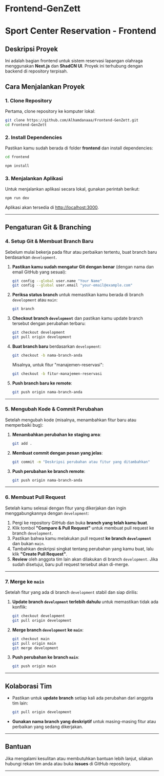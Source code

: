 # Frontend-GenZett
# **Sport Center Reservation - Frontend**

## **Deskripsi Proyek**
Ini adalah bagian frontend untuk sistem reservasi lapangan olahraga menggunakan **Next.js** dan **ShadCN UI**. Proyek ini terhubung dengan backend di repository terpisah.

## **Cara Menjalankan Proyek**

### **1. Clone Repository**
Pertama, clone repository ke komputer lokal:
```bash
git clone https://github.com/Alhamdanaaa/Frontend-GenZett.git
cd Frontend-GenZett
```

### **2. Install Dependencies**
Pastikan kamu sudah berada di folder **frontend** dan install dependencies:

```bash
cd frontend
```
```bash
npm install
```

### **3. Menjalankan Aplikasi**
Untuk menjalankan aplikasi secara lokal, gunakan perintah berikut:
```bash
npm run dev
```
Aplikasi akan tersedia di [http://localhost:3000](http://localhost:3000).

---

## **Pengaturan Git & Branching**

### **4. Setup Git & Membuat Branch Baru**
Sebelum mulai bekerja pada fitur atau perbaikan tertentu, buat branch baru berdasarkan `development`.

1. **Pastikan kamu sudah mengatur Git dengan benar** (dengan nama dan email GitHub yang sesuai):
   ```bash
   git config --global user.name "Your Name"
   git config --global user.email "your-email@example.com"
   ```

2. **Periksa status branch** untuk memastikan kamu berada di branch `development` atau `main`:
   ```bash
   git branch
   ```

3. **Checkout branch `development`** dan pastikan kamu update branch tersebut dengan perubahan terbaru:
   ```bash
   git checkout development
   git pull origin development
   ```

4. **Buat branch baru** berdasarkan `development`:
   ```bash
   git checkout -b nama-branch-anda
   ```
   Misalnya, untuk fitur "manajemen-reservasi":
   ```bash
   git checkout -b fitur-manajemen-reservasi
   ```

5. **Push branch baru ke remote**:
   ```bash
   git push origin nama-branch-anda
   ```

---

### **5. Mengubah Kode & Commit Perubahan**
Setelah mengubah kode (misalnya, menambahkan fitur baru atau memperbaiki bug):

1. **Menambahkan perubahan ke staging area**:
   ```bash
   git add .
   ```

2. **Membuat commit dengan pesan yang jelas**:
   ```bash
   git commit -m "Deskripsi perubahan atau fitur yang ditambahkan"
   ```

3. **Push perubahan ke branch remote**:
   ```bash
   git push origin nama-branch-anda
   ```

---

### **6. Membuat Pull Request**

Setelah kamu selesai dengan fitur yang dikerjakan dan ingin menggabungkannya dengan `development`:

1. Pergi ke repository GitHub dan buka **branch yang telah kamu buat**.
2. Klik tombol **"Compare & Pull Request"** untuk membuat pull request ke branch `development`.
3. Pastikan bahwa kamu melakukan pull request **ke branch `development`** dan bukan `main`.
4. Tambahkan deskripsi singkat tentang perubahan yang kamu buat, lalu klik **"Create Pull Request"**.
5. **Review** oleh anggota tim lain akan dilakukan di branch `development`. Jika sudah disetujui, baru pull request tersebut akan di-merge.

---

### **7. Merge ke `main`**
Setelah fitur yang ada di branch `development` stabil dan siap dirilis:

1. **Update branch `development` terlebih dahulu** untuk memastikan tidak ada konflik:
   ```bash
   git checkout development
   git pull origin development
   ```

2. **Merge branch `development` ke `main`**:
   ```bash
   git checkout main
   git pull origin main
   git merge development
   ```

3. **Push perubahan ke branch `main`**:
   ```bash
   git push origin main
   ```

---

## **Kolaborasi Tim**

- Pastikan untuk **update branch** setiap kali ada perubahan dari anggota tim lain:
  ```bash
  git pull origin development
  ```
- **Gunakan nama branch yang deskriptif** untuk masing-masing fitur atau perbaikan yang sedang dikerjakan.
  
---

## **Bantuan**
Jika mengalami kesulitan atau membutuhkan bantuan lebih lanjut, silakan hubungi rekan tim anda atau buka **issues** di GitHub repository.

---
